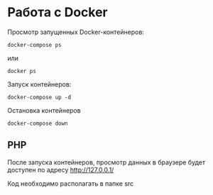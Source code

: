 # Работа с Docker

Просмотр запущенных Docker-контейнеров:

```shell
docker-compose ps
```

или

```shell
docker ps
```

Запуск контейнеров:

```shell
docker-compose up -d
```

Остановка контейнеров

```shell
docker-compose down
```

## PHP

После запуска контейнеров, просмотр данных в браузере будет доступен по
адресу http://127.0.0.1/

Код необходимо располагать в папке src
